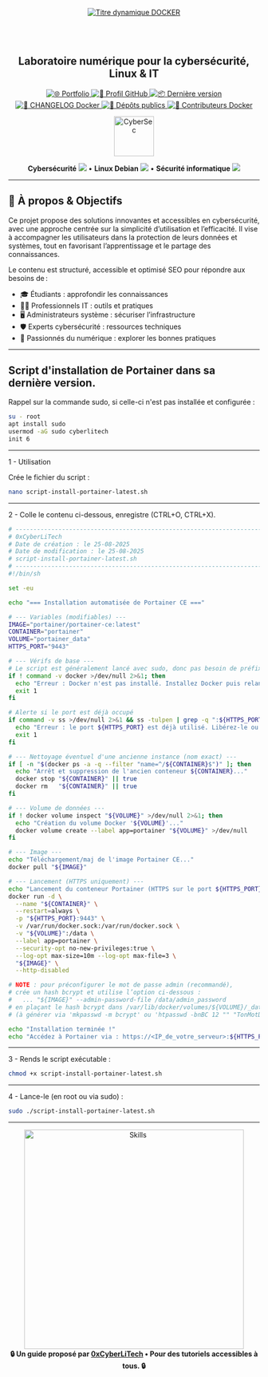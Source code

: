 <div align="center">

  <br></br>
  
  <a href="https://github.com/0xCyberLiTech">
    <img src="https://readme-typing-svg.herokuapp.com?font=JetBrains+Mono&size=50&duration=6000&pause=1000000000&color=FF0048&center=true&vCenter=true&width=1100&lines=%3EDOCKER_" alt="Titre dynamique DOCKER" />
  </a>
  
  <br></br>

  <h2>Laboratoire numérique pour la cybersécurité, Linux & IT</h2>

  <p align="center">
    <p align="center">
      <a href="https://0xcyberlitech.github.io/">
        <img src="https://img.shields.io/badge/Portfolio-0xCyberLiTech-181717?logo=github&style=flat-square" alt="🌐 Portfolio" />
      </a>
      <a href="https://github.com/0xCyberLiTech">
        <img src="https://img.shields.io/badge/Profil-GitHub-181717?logo=github&style=flat-square" alt="🔗 Profil GitHub" />
      </a>
      <a href="https://github.com/0xCyberLiTech/Docker/releases/latest">
        <img src="https://img.shields.io/github/v/release/0xCyberLiTech/Docker?label=version&style=flat-square&color=blue" alt="📦 Dernière version" />
      </a>
      <a href="https://github.com/0xCyberLiTech/Docker/blob/main/CHANGELOG.md">
        <img src="https://img.shields.io/badge/📄%20Changelog-Docker-blue?style=flat-square" alt="📄 CHANGELOG Docker" />
      </a>
      <a href="https://github.com/0xCyberLiTech?tab=repositories">
        <img src="https://img.shields.io/badge/Dépôts-publics-blue?style=flat-square" alt="📂 Dépôts publics" />
      </a>
      <a href="https://github.com/0xCyberLiTech/Docker/graphs/contributors">
        <img src="https://img.shields.io/badge/👥%20Contributeurs-cliquez%20ici-007ec6?style=flat-square" alt="👥 Contributeurs Docker" />
      </a>
    </p>
  </p>

</div>

<!--
Optimisation SEO : mots-clés cybersécurité, Linux, administration système, sécurité informatique, tutoriels, guides, expertise, formation, supervision, Docker, OpenVAS, firewall, proxy, DNS, SSH, Debian, IT, réseau, cryptographie, open source, ressources techniques, étudiants, professionnels, passionnés.
-->

<div align="center">
  <img src="https://img.icons8.com/fluency/96/000000/cyber-security.png" alt="CyberSec" width="80"/>
</div>

<div align="center">
  <p>
    <strong>Cybersécurité</strong> <img src="https://img.icons8.com/color/24/000000/lock--v1.png"/> • <strong>Linux Debian</strong> <img src="https://img.icons8.com/color/24/000000/linux.png"/> • <strong>Sécurité informatique</strong> <img src="https://img.icons8.com/color/24/000000/shield-security.png"/>
  </p>
</div>

---

## 🚀 À propos & Objectifs

Ce projet propose des solutions innovantes et accessibles en cybersécurité, avec une approche centrée sur la simplicité d’utilisation et l’efficacité. Il vise à accompagner les utilisateurs dans la protection de leurs données et systèmes, tout en favorisant l’apprentissage et le partage des connaissances.

Le contenu est structuré, accessible et optimisé SEO pour répondre aux besoins de :
- 🎓 Étudiants : approfondir les connaissances
- 👨‍💻 Professionnels IT : outils et pratiques
- 🖥️ Administrateurs système : sécuriser l’infrastructure
- 🛡️ Experts cybersécurité : ressources techniques
- 🚀 Passionnés du numérique : explorer les bonnes pratiques

---

## Script d'installation de Portainer dans sa dernière version.

Rappel sur la commande sudo, si celle-ci n'est pas installée et configurée :

```bash
su - root
apt install sudo
usermod -aG sudo cyberlitech
init 6
```

---

1 - Utilisation

Crée le fichier du script :

```bash
nano script-install-portainer-latest.sh
```

---

2 - Colle le contenu ci-dessous, enregistre (CTRL+O, CTRL+X).

```sh
# --------------------------------------------------------------------------
# 0xCyberLiTech
# Date de création : le 25-08-2025
# Date de modification : le 25-08-2025
# script-install-portainer-latest.sh
# --------------------------------------------------------------------------
#!/bin/sh

set -eu

echo "=== Installation automatisée de Portainer CE ==="

# --- Variables (modifiables) ---
IMAGE="portainer/portainer-ce:latest"
CONTAINER="portainer"
VOLUME="portainer_data"
HTTPS_PORT="9443"

# --- Vérifs de base ---
# Le script est généralement lancé avec sudo, donc pas besoin de préfixer les commandes docker.
if ! command -v docker >/dev/null 2>&1; then
  echo "Erreur : Docker n'est pas installé. Installez Docker puis relancez."
  exit 1
fi

# Alerte si le port est déjà occupé
if command -v ss >/dev/null 2>&1 && ss -tulpen | grep -q ":${HTTPS_PORT} "; then
  echo "Erreur : le port ${HTTPS_PORT} est déjà utilisé. Libérez-le ou changez HTTPS_PORT."
  exit 1
fi

# --- Nettoyage éventuel d'une ancienne instance (nom exact) ---
if [ -n "$(docker ps -a -q --filter "name=^/${CONTAINER}$")" ]; then
  echo "Arrêt et suppression de l'ancien conteneur ${CONTAINER}..."
  docker stop "${CONTAINER}" || true
  docker rm   "${CONTAINER}" || true
fi

# --- Volume de données ---
if ! docker volume inspect "${VOLUME}" >/dev/null 2>&1; then
  echo "Création du volume Docker '${VOLUME}'..."
  docker volume create --label app=portainer "${VOLUME}" >/dev/null
fi

# --- Image ---
echo "Téléchargement/maj de l'image Portainer CE..."
docker pull "${IMAGE}"

# --- Lancement (HTTPS uniquement) ---
echo "Lancement du conteneur Portainer (HTTPS sur le port ${HTTPS_PORT})..."
docker run -d \
  --name "${CONTAINER}" \
  --restart=always \
  -p "${HTTPS_PORT}:9443" \
  -v /var/run/docker.sock:/var/run/docker.sock \
  -v "${VOLUME}":/data \
  --label app=portainer \
  --security-opt no-new-privileges:true \
  --log-opt max-size=10m --log-opt max-file=3 \
  "${IMAGE}" \
  --http-disabled

# NOTE : pour préconfigurer le mot de passe admin (recommandé),
# crée un hash bcrypt et utilise l’option ci-dessous :
#   ... "${IMAGE}" --admin-password-file /data/admin_password
# en plaçant le hash bcrypt dans /var/lib/docker/volumes/${VOLUME}/_data/admin_password
# (à générer via 'mkpasswd -m bcrypt' ou 'htpasswd -bnBC 12 "" "TonMotDePasse" | tr -d :')

echo "Installation terminée !"
echo "Accédez à Portainer via : https://<IP_de_votre_serveur>:${HTTPS_PORT}"
```

---

3 - Rends le script exécutable :

```bash
chmod +x script-install-portainer-latest.sh
```

---

4 - Lance-le (en root ou via sudo) :

```bash
sudo ./script-install-portainer-latest.sh
```

---

<div align="center">
  <a href="https://github.com/0xCyberLiTech" target="_blank" rel="noopener">
    <img src="https://skillicons.dev/icons?i=linux,debian,bash,docker,nginx,git,vim,python,markdown" alt="Skills" width="440">
  </a>
</div>

<div align="center">
  <b>🔒 Un guide proposé par <a href="https://github.com/0xCyberLiTech">0xCyberLiTech</a> • Pour des tutoriels accessibles à tous. 🔒</b>
</div>

